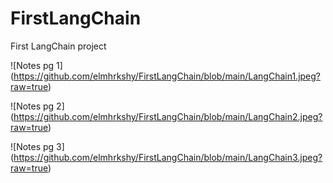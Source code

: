 # FirstLangChain
First LangChain project

![Notes pg 1] (https://github.com/elmhrkshy/FirstLangChain/blob/main/LangChain1.jpeg?raw=true)

![Notes pg 2] (https://github.com/elmhrkshy/FirstLangChain/blob/main/LangChain2.jpeg?raw=true)

![Notes pg 3] (https://github.com/elmhrkshy/FirstLangChain/blob/main/LangChain3.jpeg?raw=true)
